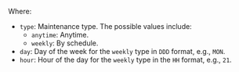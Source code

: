 Where:

* `type`: Maintenance type. The possible values include:
   * `anytime`: Anytime.
   * `weekly`: By schedule.
* `day`: Day of the week for the `weekly` type in `DDD` format, e.g., `MON`.
* `hour`: Hour of the day for the `weekly` type in the `HH` format, e.g., `21`.
